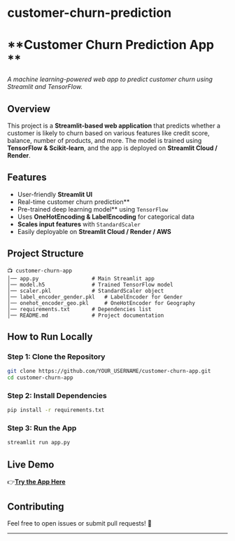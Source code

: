 # customer-churn-prediction
# **Customer Churn Prediction App **  
_A machine learning-powered web app to predict customer churn using Streamlit and TensorFlow._  

##  **Overview**  
This project is a **Streamlit-based web application** that predicts whether a customer is likely to churn based on various features like credit score, balance, number of products, and more. The model is trained using **TensorFlow & Scikit-learn**, and the app is deployed on **Streamlit Cloud / Render**.  

## **Features**  
- User-friendly **Streamlit UI**  
- Real-time customer churn prediction**  
- Pre-trained deep learning model** using `TensorFlow`  
- Uses **OneHotEncoding & LabelEncoding** for categorical data  
- **Scales input features** with `StandardScaler`  
- Easily deployable on **Streamlit Cloud / Render / AWS**  

## **Project Structure**  
```
📺 customer-churn-app
│── app.py                 # Main Streamlit app
│── model.h5               # Trained TensorFlow model
│── scaler.pkl             # StandardScaler object
│── label_encoder_gender.pkl   # LabelEncoder for Gender
│── onehot_encoder_geo.pkl     # OneHotEncoder for Geography
│── requirements.txt       # Dependencies list
│── README.md              # Project documentation
```

## **How to Run Locally**  
### **Step 1: Clone the Repository**  
```bash
git clone https://github.com/YOUR_USERNAME/customer-churn-app.git
cd customer-churn-app
```
### **Step 2: Install Dependencies**  
```bash
pip install -r requirements.txt
```
### **Step 3: Run the App**  
```bash
streamlit run app.py
```

## **Live Demo**  
👉**[Try the App Here](https://your-deployed-app-url)**  

## **Contributing**  
Feel free to open issues or submit pull requests! 🚀  

---

